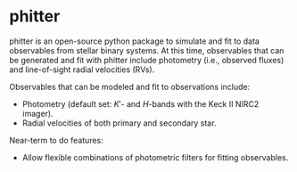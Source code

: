 # phitter
phitter is an open-source python package to simulate and fit to data observables from stellar binary systems. At this time, observables that can be generated and fit with phitter include photometry (i.e., observed fluxes) and line-of-sight radial velocities (RVs).

Observables that can be modeled and fit to observations include:

* Photometry (default set: $K'$- and $H$-bands with the Keck II NIRC2 imager).
* Radial velocities of both primary and secondary star.



Near-term to do features:

* Allow flexible combinations of photometric filters for fitting observables.

